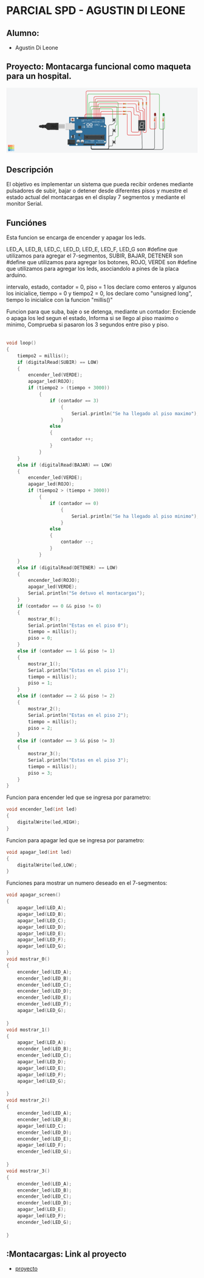 # PARCIAL SPD - AGUSTIN DI LEONE

## Alumno:
- Agustin Di Leone


## Proyecto: Montacarga funcional como maqueta para un hospital.
![Tinkercad](https://github.com/AgustinDiLeone/PARCIAL_SPD/blob/main/Img/Di%20Leone%20-%20PARCIAL.png)


## Descripción
El objetivo es implementar un sistema que pueda recibir ordenes mediante pulsadores de subir, bajar o detener
desde diferentes pisos y muestre el estado actual del montacargas en el display 7 segmentos y mediante el 
monitor Serial.

## Funciónes 
Esta funcion se encarga de encender y apagar los leds.

LED_A, LED_B, LED_C, LED_D, LED_E, LED_F, LED_G son #define que utilizamos para agregar el 7-segmentos,
SUBIR, BAJAR, DETENER son #define que utilizamos para agregar los botones,
ROJO, VERDE son #define que utilizamos para agregar los leds, asociandolo a pines de la placa arduino.

intervalo, estado, contador = 0, piso = 1 los declare como enteros y algunos los inicialice,
tiempo = 0 y tiempo2 = 0, los declare como "unsigned long",
tiempo lo inicialice con la funcion "millis()"

Funcion para que suba, baje o se detenga, mediante un contador:
Enciende o apaga los led segun el estado,
Informa si se llego al piso maximo o minimo,
Comprueba si pasaron los 3 segundos entre piso y piso.

~~~ C (lenguaje en el que esta escrito)

void loop()
{
    tiempo2 = millis();
    if (digitalRead(SUBIR) == LOW)
    {
        encender_led(VERDE);
        apagar_led(ROJO);
        if (tiempo2 > (tiempo + 3000))
            {
                if (contador == 3)
                    {
                        Serial.println("Se ha llegado al piso maximo");
                    }
                else
                {
                    contador ++;
                }
            }
    }
    else if (digitalRead(BAJAR) == LOW)
    {
        encender_led(VERDE);
        apagar_led(ROJO);
        if (tiempo2 > (tiempo + 3000))
            {
                if (contador == 0)
                    {
                        Serial.println("Se ha llegado al piso minimo");
                    }
                else
                {
                    contador --;
                }
            }
    }
    else if (digitalRead(DETENER) == LOW)
    {
        encender_led(ROJO);
        apagar_led(VERDE);
        Serial.println("Se detuvo el montacargas");
    }
    if (contador == 0 && piso != 0)
    {
        mostrar_0();
        Serial.println("Estas en el piso 0");
        tiempo = millis();
        piso = 0;
    }
    else if (contador == 1 && piso != 1)
    {
        mostrar_1();
        Serial.println("Estas en el piso 1");
        tiempo = millis();
        piso = 1;
    }
    else if (contador == 2 && piso != 2)
    {
        mostrar_2();
        Serial.println("Estas en el piso 2");
        tiempo = millis();
        piso = 2;
    }
    else if (contador == 3 && piso != 3)
    {
        mostrar_3();
        Serial.println("Estas en el piso 3");
        tiempo = millis();
        piso = 3;
    }
}
~~~

Funcion para encender led que se ingresa por parametro:

~~~ C (lenguaje en el que esta escrito)
void encender_led(int led)
{
	digitalWrite(led,HIGH);
}
~~~

Funcion para apagar led que se ingresa por parametro:

~~~ C (lenguaje en el que esta escrito)
void apagar_led(int led)
{
	digitalWrite(led,LOW);
}
~~~
Funciones para mostrar un numero deseado en el 7-segmentos:

~~~ C (lenguaje en el que esta escrito)
void apagar_screen() 
{
    apagar_led(LED_A);
    apagar_led(LED_B);
    apagar_led(LED_C);
    apagar_led(LED_D);
    apagar_led(LED_E);
    apagar_led(LED_F);
    apagar_led(LED_G);
}
void mostrar_0()
{
    encender_led(LED_A);
    encender_led(LED_B);
    encender_led(LED_C);
    encender_led(LED_D);
    encender_led(LED_E);
    encender_led(LED_F);
    apagar_led(LED_G);

}
void mostrar_1()
{
    apagar_led(LED_A);
    encender_led(LED_B);
    encender_led(LED_C);
    apagar_led(LED_D);
    apagar_led(LED_E);
    apagar_led(LED_F);
    apagar_led(LED_G);

}
void mostrar_2()
{
    encender_led(LED_A);
    encender_led(LED_B);
    apagar_led(LED_C);
    encender_led(LED_D);
    encender_led(LED_E);
    apagar_led(LED_F);
    encender_led(LED_G);

}
void mostrar_3()
{
    encender_led(LED_A);
    encender_led(LED_B);
    encender_led(LED_C);
    encender_led(LED_D);
    apagar_led(LED_E);
    apagar_led(LED_F);
    encender_led(LED_G);
    
}
~~~

## :Montacargas: Link al proyecto
- [proyecto](https://www.tinkercad.com/things/ioNYFIwpfZo-di-leone-parcial/editel?sharecode=_cKTnzVTTVZnBbaxy1mXyRSWi7BOkBeHBpj7odi3OjM)
